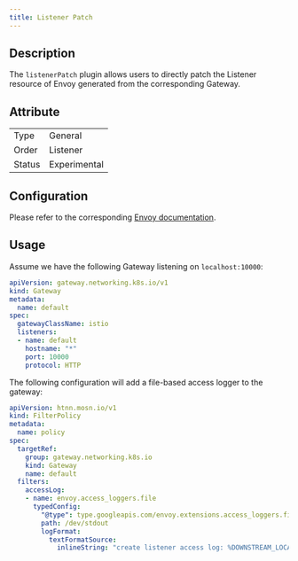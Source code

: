 ```yaml
---
title: Listener Patch
---
```


## Description

The `listenerPatch` plugin allows users to directly patch the Listener resource of Envoy generated from the corresponding Gateway.

## Attribute

|        |              |
|--------|--------------|
| Type   | General      |
| Order  | Listener     |
| Status | Experimental |

## Configuration

Please refer to the corresponding [Envoy documentation](https://www.envoyproxy.io/docs/envoy/v1.29.5/api-v3/config/listener/v3/listener.proto#envoy-v3-api-msg-config-listener-v3-listener).

## Usage

Assume we have the following Gateway listening on `localhost:10000`:

```yaml
apiVersion: gateway.networking.k8s.io/v1
kind: Gateway
metadata:
  name: default
spec:
  gatewayClassName: istio
  listeners:
  - name: default
    hostname: "*"
    port: 10000
    protocol: HTTP
```

The following configuration will add a file-based access logger to the gateway:

```yaml
apiVersion: htnn.mosn.io/v1
kind: FilterPolicy
metadata:
  name: policy
spec:
  targetRef:
    group: gateway.networking.k8s.io
    kind: Gateway
    name: default
  filters:
    accessLog:
    - name: envoy.access_loggers.file
      typedConfig:
        "@type": type.googleapis.com/envoy.extensions.access_loggers.file.v3.FileAccessLog
        path: /dev/stdout
        logFormat:
          textFormatSource:
            inlineString: "create listener access log: %DOWNSTREAM_LOCAL_ADDRESS% %EMIT_TIME%\n"
```
